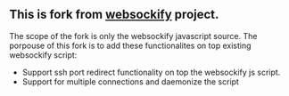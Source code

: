 ## This is fork from [websockify](https://github.com/novnc/websockify) project.
The scope of the fork is only the websockify javascript source.
The porpouse of this fork is to add these functionalites on top existing websockify script:
- Support ssh port redirect functionality on top the websockify js script.
- Support for multiple connections and daemonize the script
